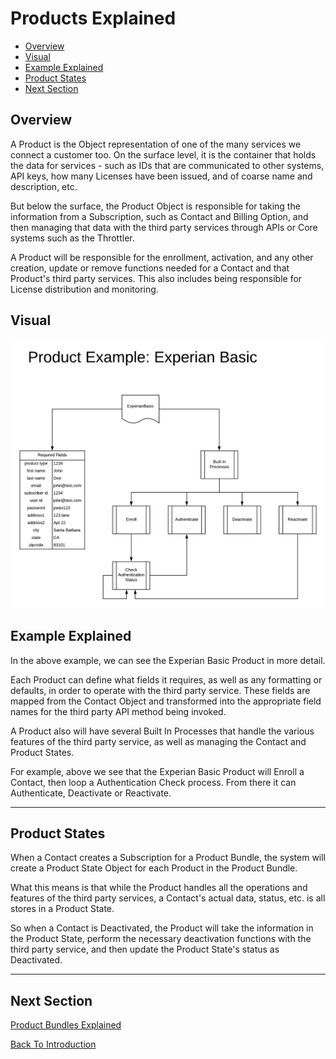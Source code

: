 # Products Explained

 - [Overview](#user-content-overview)
 - [Visual](#user-content-visual)
 - [Example Explained](#user-content-example-explained)
 - [Product States](#user-content-product-states)
 - [Next Section](#user-content-next-section)

## Overview
A Product is the Object representation of one of the many services we connect a customer 
too. On the surface level, it is the container that holds the data for services - such as 
IDs that are communicated to other systems, API keys, how many Licenses have been issued, 
and of coarse name and description, etc.

But below the surface, the Product Object is responsible for taking the information from a
Subscription, such as Contact and Billing Option, and then managing that data with the third
party services through APIs or Core systems such as the Throttler.

A Product will be responsible for the enrollment, activation, and any other creation, update or
remove functions needed for a Contact and that Product's third party services. This also includes
being responsible for License distribution and monitoring.

## Visual

![Product Packages Example](../assets/ProductsExplained.png "Product Packages Example")


## Example Explained
In the above example, we can see the Experian Basic Product in more detail.

Each Product can define what fields it requires, as well as any formatting or defaults, in order 
to operate with the third party service. These fields are mapped from the Contact Object and 
transformed into the appropriate field names for the third party API method being invoked.

A Product also will have several Built In Processes that handle the various features of the third
party service, as well as managing the Contact and Product States. 

For example, above we see that the Experian Basic Product will Enroll a Contact, then loop a 
Authentication Check process. From there it can Authenticate, Deactivate or Reactivate.

---

## Product States
When a Contact creates a Subscription for a Product Bundle, the system will create a Product
State Object for each Product in the Product Bundle. 

What this means is that while the Product handles all the operations and features of the third
party services, a Contact's actual data, status, etc. is all stores in a Product State.

So when a Contact is Deactivated, the Product will take the information in the Product State,
perform the necessary deactivation functions with the third party service, and then update the
Product State's status as Deactivated.

---

## Next Section

[Product Bundles Explained](ProductBundlesExplained.md)

[Back To Introduction](../Introduction.md)